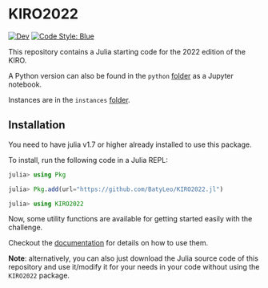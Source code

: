 # KIRO2022

[![Dev](https://img.shields.io/badge/docs-dev-blue.svg)](https://BatyLeo.github.io/KIRO2022.jl/dev/)
[![Code Style: Blue](https://img.shields.io/badge/code%20style-blue-4495d1.svg)](https://github.com/invenia/BlueStyle)

This repository contains a Julia starting code for the 2022 edition of the KIRO.

A Python version can also be found in the `python` [folder](https://github.com/BatyLeo/KIRO2022.jl/tree/main/python) as a Jupyter notebook.

Instances are in the `instances` [folder](https://github.com/BatyLeo/KIRO2022.jl/tree/main/instances).

## Installation

You need to have julia v1.7 or higher already installed to use this package.

To install, run the following code in a Julia REPL:
```julia
julia> using Pkg

julia> Pkg.add(url="https://github.com/BatyLeo/KIRO2022.jl")

julia> using KIRO2022
```

Now, some utility functions are available for getting started easily with the challenge.

Checkout the [documentation](https://batyleo.github.io/KIRO2022.jl/) for details on how to use them.

**Note**: alternatively, you can also just download the Julia source code of this repository and use it/modify it for your needs in your code without using the `KIRO2022` package.
